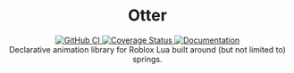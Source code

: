 <h1 align="center">Otter</h1>
<div align="center">
	<a href="https://github.com/Roblox/otter/actions/workflows/ci.yml">
		<img src="https://github.com/Roblox/otter/actions/workflows/ci.yml/badge.svg" alt="GitHub CI" />
	</a>
	<a href='https://coveralls.io/github/Roblox/otter?branch=main'>
		<img src='https://coveralls.io/repos/github/Roblox/otter/badge.svg?branch=main&amp;t=r8LIRE' alt='Coverage Status' />
	</a>
	<a href="https://roblox.github.io/otter">
		<img src="https://img.shields.io/badge/docs-website-green.svg" alt="Documentation" />
	</a>
</div>

<div align="center">
	Declarative animation library for Roblox Lua built around (but not limited to) springs.
</div>

<div>&nbsp;</div>
